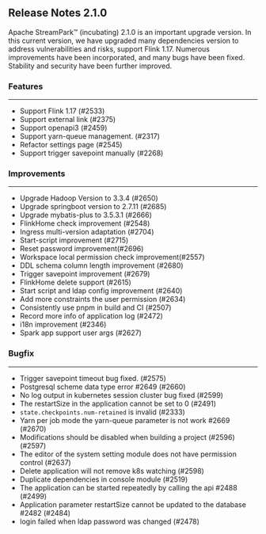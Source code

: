 
## Release Notes 2.1.0

<div style={{height: '30px'}}></div>

Apache StreamPark™ (incubating) 2.1.0 is an important upgrade version. In this current version, we have upgraded many dependencies version to address vulnerabilities and risks, support Flink 1.17. Numerous improvements have been incorporated, and many bugs have been fixed. Stability and security have been further improved.

<div style={{height: '30px'}}></div>


### Features
----

- Support Flink 1.17 (#2533)
- Support external link (#2375)
- Support openapi3 (#2459)
- Support yarn-queue management. (#2317)
- Refactor settings page (#2545)
- Support trigger savepoint manually (#2268)

### Improvements
---

- Upgrade Hadoop Version to 3.3.4 (#2650)
- Upgrade springboot version to 2.7.11 (#2685)
- Upgrade mybatis-plus to 3.5.3.1 (#2666)
- FlinkHome check improvement (#2548)
- Ingress multi-version adaptation (#2704)
- Start-script improvement (#2715)
- Reset password improvement(#2696)
- Workspace local permission check improvement(#2557)
- DDL schema column length improvement (#2680)
- Trigger savepoint improvement (#2679)
- FlinkHome delete support (#2615)
- Start script and ldap config improvement (#2640)
- Add more constraints the user permission (#2634)
- Consistently use pnpm in build and CI  (#2507)
- Record more info of application log (#2472)
- i18n improvement (#2346)
- Spark app support user args (#2627)

### Bugfix
---

- Trigger savepoint timeout bug fixed. (#2575)
- Postgresql scheme data type error #2649 (#2660)
- No log output in kubernetes session cluster bug fixed (#2599)
- The restartSize in the application cannot be set to 0 (#2491)
- `state.checkpoints.num-retained` is invalid (#2333)
- Yarn per job mode the yarn-queue parameter is not work #2669 (#2670)
- Modifications should be disabled when building a project (#2596) (#2597)
- The editor of the system setting module does not have permission control (#2637)
- Delete application will not remove k8s watching (#2598)
- Duplicate dependencies in console module (#2519)
- The application can be started repeatedly by calling the api #2488 (#2499)
- Application parameter restartSize cannot be updated to the database #2482 (#2484)
- login failed when ldap password was changed (#2478)